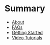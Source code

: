 # Summary

* [About](README.md)
* [FAQs](faqs.md)
* [Getting Started](getting_started.md)
* [Video Tutorials](video_tutorials.md)

